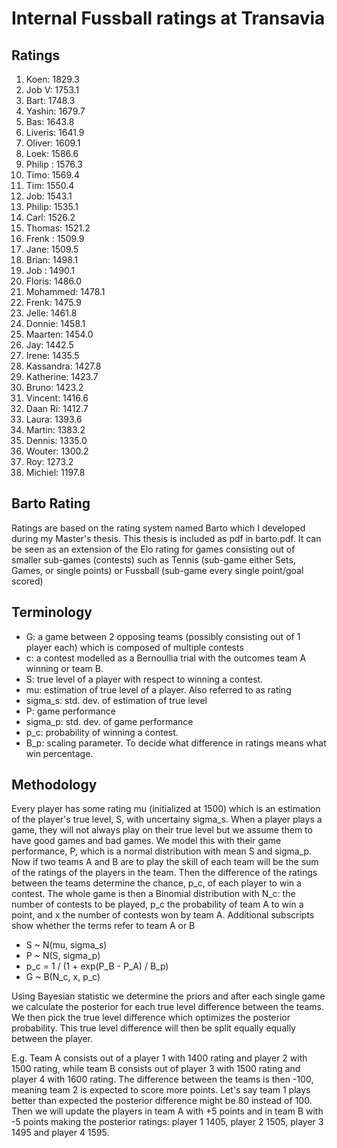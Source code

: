 # Internal Fussball ratings at Transavia
## Ratings
1. Koen: 1829.3 
2. Job V: 1753.1 
3. Bart: 1748.3 
4. Yashin: 1679.7 
5. Bas: 1643.8 
6. Liveris: 1641.9 
7. Oliver: 1609.1 
8. Loek: 1586.6 
9. Philip : 1576.3 
10. Timo: 1569.4 
11. Tim: 1550.4 
12. Job: 1543.1 
13. Philip: 1535.1 
14. Carl: 1526.2 
15. Thomas: 1521.2 
16. Frenk : 1509.9 
17. Jane: 1509.5 
18. Brian: 1498.1 
19. Job : 1490.1 
20. Floris: 1486.0 
21. Mohammed: 1478.1 
22. Frenk: 1475.9 
23. Jelle: 1461.8 
24. Donnie: 1458.1 
25. Maarten: 1454.0 
26. Jay: 1442.5 
27. Irene: 1435.5 
28. Kassandra: 1427.8 
29. Katherine: 1423.7 
30. Bruno: 1423.2 
31. Vincent: 1416.6 
32. Daan Ri: 1412.7 
33. Laura: 1393.6 
34. Martin: 1383.2 
35. Dennis: 1335.0 
36. Wouter: 1300.2 
37. Roy: 1273.2 
38. Michiel: 1197.8 

## Barto Rating
Ratings are based on the rating system named Barto which I developed during my Master's thesis. This thesis is included as pdf in barto.pdf. It can be seen as an extension of the Elo rating for games consisting out of smaller sub-games (contests) such as Tennis (sub-game either Sets, Games, or single points) or Fussball (sub-game every single point/goal scored)
## Terminology
- G: a game between 2 opposing teams (possibly consisting out of 1 player each) which is composed of multiple contests
- c: a contest modelled as a Bernoullia trial with the outcomes team A winning or team B.
- S: true level of a player with respect to winning a contest.
- mu: estimation of true level of a player. Also referred to as rating
- sigma_s: std. dev. of estimation of true level
- P: game performance
- sigma_p: std. dev. of game performance
- p_c: probability of winning a contest.
- B_p: scaling parameter. To decide what difference in ratings means what win percentage.
## Methodology
Every player has some rating mu (initialized at 1500) which is an estimation of the player's true level, S, with uncertainy sigma_s. When a player plays a game, they will not always play on their true level but we assume them to have good games and bad games. We model this with their game performance, P, which is a normal distribution with mean S and sigma_p. Now if two teams A and B are to play the skill of each team will be the sum of the ratings of the players in the team. Then the difference of the ratings between the teams determine the chance, p_c, of each player to win a contest. The whole game is then a Binomial distribution with N_c: the number of contests to be played, p_c the probability of team A to win a point, and x the number of contests won by team A. Additional subscripts show whether the terms refer to team A or B
- S ~ N(mu, sigma_s)
- P ~ N(S, sigma_p)
- p_c = 1 / (1 + exp(P_B - P_A) / B_p)
- G ~ B(N_c, x, p_c)

Using Bayesian statistic we determine the priors and after each single game we calculate the posterior for each true level difference between the teams. We then pick the true level difference which optimizes the posterior probability. This true level difference will then be split equally equally between the player. 

E.g. Team A consists out of a player 1 with 1400 rating and player 2 with 1500 rating, while team B consists out of player 3 with 1500 rating and player 4 with 1600 rating. The difference between the teams is then -100, meaning team 2 is expected to score more points. Let's say team 1 plays better than expected the posterior difference might be 80 instead of 100. Then we will update the players in team A with +5 points and in team B with -5 points making the posterior ratings: player 1 1405, player 2 1505, player 3 1495 and player 4 1595.